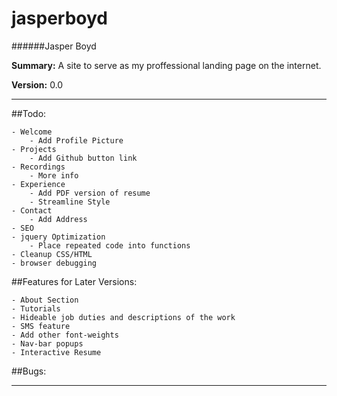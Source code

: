 jasperboyd 
==========
######Jasper Boyd

__Summary:__ A site to serve as my proffessional landing page on the internet. 

__Version:__ 0.0

---

##Todo:
		
	- Welcome
		- Add Profile Picture 
	- Projects
		- Add Github button link
	- Recordings
		- More info
	- Experience
		- Add PDF version of resume
		- Streamline Style
	- Contact
		- Add Address
	- SEO 
	- jquery Optimization 
		- Place repeated code into functions
	- Cleanup CSS/HTML
	- browser debugging
	
##Features for Later Versions: 

	- About Section
	- Tutorials 
	- Hideable job duties and descriptions of the work
	- SMS feature
	- Add other font-weights
	- Nav-bar popups
	- Interactive Resume
	
##Bugs:
	
---

	 